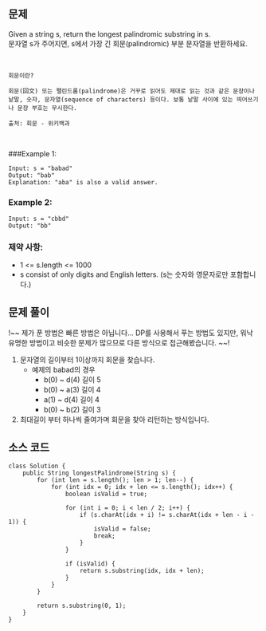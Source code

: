 ## 문제
Given a string s, return the longest palindromic substring in s.  
문자열 s가 주어지면, s에서 가장 긴 회문(palindromic) 부분 문자열을 반환하세요.

<br>

~~~
회문이란?

회문(回文) 또는 팰린드롬(palindrome)은 거꾸로 읽어도 제대로 읽는 것과 같은 문장이나 낱말, 숫자, 문자열(sequence of characters) 등이다. 보통 낱말 사이에 있는 띄어쓰기나 문장 부호는 무시한다.

출처: 회문 - 위키백과
~~~

<br>

###Example 1:
~~~
Input: s = "babad"
Output: "bab"
Explanation: "aba" is also a valid answer.
~~~

### Example 2:
~~~
Input: s = "cbbd"
Output: "bb"
~~~ 

### 제약 사항:
- 1 <= s.length <= 1000
- s consist of only digits and English letters. (s는 숫자와 영문자로만 포함합니다.)

## 문제 풀이
!~~ 제가 푼 방법은 빠른 방법은 아닙니다... DP를 사용해서 푸는 방법도 있지만, 워낙 유명한 방법이고 비슷한 문제가 많으므로 다른 방식으로 접근해봤습니다. ~~!

1. 문자열의 길이부터 1이상까지 회문을 찾습니다.
    - 예제의 babad의 경우
        - b(0) ~ d(4) 길이 5
        - b(0) ~ a(3) 길이 4
        - a(1) ~ d(4) 길이 4
        - b(0) ~ b(2) 길이 3
2. 최대길이 부터 하나씩 줄여가며 회문을 찾아 리턴하는 방식입니다.


## 소스 코드
~~~
class Solution {
    public String longestPalindrome(String s) {
        for (int len = s.length(); len > 1; len--) {
            for (int idx = 0; idx + len <= s.length(); idx++) {
                boolean isValid = true;

                for (int i = 0; i < len / 2; i++) {
                    if (s.charAt(idx + i) != s.charAt(idx + len - i - 1)) {
                        isValid = false;
                        break;
                    }
                }

                if (isValid) {
                    return s.substring(idx, idx + len);
                }
            }
        }

        return s.substring(0, 1);
    }
}
~~~